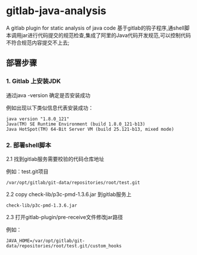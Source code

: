# gitlab-java-analysis
A gitlab plugin for static analysis of java code
基于gitlab的钩子程序,通shell脚本调用jar进行代码提交的规范检查,集成了阿里的Java代码开发规范,可以控制代码不符合规范内容提交不上去;



## 部署步骤
### 1. Gitlab 上安装JDK  
通过java -version 确定是否安装成功

例如出现以下类似信息代表安装成功：
```
java version "1.8.0_121"
Java(TM) SE Runtime Environment (build 1.8.0_121-b13)
Java HotSpot(TM) 64-Bit Server VM (build 25.121-b13, mixed mode) 
```

### 2. 部署shell脚本
2.1 找到gitlab服务需要校验的代码仓库地址

例如：test.git项目
```
/var/opt/gitlab/git-data/repositories/root/test.git
```
2.2 copy  check-lib/p3c-pmd-1.3.6.jar 到gitlab服务上
```
check-lib/p3c-pmd-1.3.6.jar
```
2.3 打开gitlab-plugin/pre-receive文件修改jar路径

例如：
```
JAVA_HOME=/var/opt/gitlab/git-data/repositories/root/test.git/custom_hooks
```

